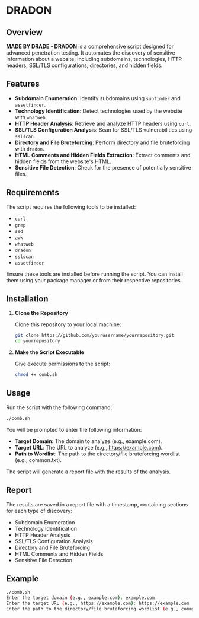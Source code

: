 # DRADON

## Overview

**MADE BY DRADE - DRADON** is a comprehensive script designed for advanced penetration testing. It automates the discovery of sensitive information about a website, including subdomains, technologies, HTTP headers, SSL/TLS configurations, directories, and hidden fields.

## Features

- **Subdomain Enumeration**: Identify subdomains using `subfinder` and `assetfinder`.
- **Technology Identification**: Detect technologies used by the website with `whatweb`.
- **HTTP Header Analysis**: Retrieve and analyze HTTP headers using `curl`.
- **SSL/TLS Configuration Analysis**: Scan for SSL/TLS vulnerabilities using `sslscan`.
- **Directory and File Bruteforcing**: Perform directory and file bruteforcing with `dradon`.
- **HTML Comments and Hidden Fields Extraction**: Extract comments and hidden fields from the website's HTML.
- **Sensitive File Detection**: Check for the presence of potentially sensitive files.

## Requirements

The script requires the following tools to be installed:

- `curl`
- `grep`
- `sed`
- `awk`
- `whatweb`
- `dradon`
- `sslscan`
- `assetfinder`

Ensure these tools are installed before running the script. You can install them using your package manager or from their respective repositories.

## Installation

1. **Clone the Repository**

   Clone this repository to your local machine:

   ```bash
   git clone https://github.com/yourusername/yourrepository.git
   cd yourrepository
   ```

2. **Make the Script Executable**

   Give execute permissions to the script:

   ```bash
   chmod +x comb.sh
   ```

## Usage

Run the script with the following command:

```bash
./comb.sh
```

You will be prompted to enter the following information:

- **Target Domain**: The domain to analyze (e.g., example.com).
- **Target URL**: The URL to analyze (e.g., https://example.com).
- **Path to Wordlist**: The path to the directory/file bruteforcing wordlist (e.g., common.txt).

The script will generate a report file with the results of the analysis.

## Report

The results are saved in a report file with a timestamp, containing sections for each type of discovery:

- Subdomain Enumeration
- Technology Identification
- HTTP Header Analysis
- SSL/TLS Configuration Analysis
- Directory and File Bruteforcing
- HTML Comments and Hidden Fields
- Sensitive File Detection

## Example

```bash
./comb.sh
Enter the target domain (e.g., example.com): example.com
Enter the target URL (e.g., https://example.com): https://example.com
Enter the path to the directory/file bruteforcing wordlist (e.g., common.txt): common.txt
```


